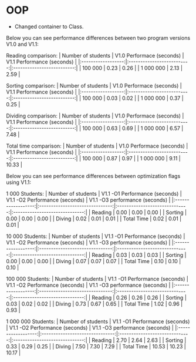 # OOP
- Changed container to Class.

Below you can see performance differences between two program versions V1.0 and V1.1:

Reading comparison:
| Number of students | V1.0 Performace (seconds)  | V1.1 Performance (seconds) |
|:------------------:|:--------------------------:|:--------------------------:|
|       100 000      |            0.23            |            0.26            |
|      1 000 000     |            2.13            |            2.59            |

Sorting comparison:
| Number of students | V1.0 Performace (seconds)  | V1.1 Performance (seconds) |
|:------------------:|:--------------------------:|:--------------------------:|
|       100 000      |            0.03            |            0.02            |
|      1 000 000     |            0.37            |            0.25            |

Dividing comparison:
| Number of students | V1.0 Performace (seconds)  | V1.1 Performance (seconds) |
|:------------------:|:--------------------------:|:--------------------------:|
|       100 000      |            0.63            |            0.69            |
|      1 000 000     |            6.57            |            7.48            |

Total time comparison:
| Number of students | V1.0 Performace (seconds)  | V1.1 Performance (seconds) |
|:------------------:|:--------------------------:|:--------------------------:|
|       100 000      |            0.87            |            0.97            |
|      1 000 000     |            9.11            |            10.33           |


Below you can see performance differences between optimization flags using V1.1:

1 000 Students:
| Number of students | V1.1 -O1 Performance (seconds)  | V1.1 -O2 Performance (seconds) | V1.1 -O3 performance (seconds) |
|:------------------:|:-------------------------------:|:------------------------------:|:------------------------------:|
|       Reading      |               0.00              |                0.00            |               0.00             |
|       Sorting      |               0.00              |                0.00            |               0.00             |
|       Diving       |               0.02              |                0.01            |               0.01             |
|     Total Time     |               0.02              |                0.01            |               0.01             |

10 000 Students:
| Number of students | V1.1 -O1 Performance (seconds)  | V1.1 -O2 Performance (seconds) | V1.1 -O3 performance (seconds) |
|:------------------:|:-------------------------------:|:------------------------------:|:------------------------------:|
|       Reading      |               0.03              |                0.03            |               0.03             |
|       Sorting      |               0.00              |                0.00            |               0.00             |
|       Diving       |               0.07              |                0.07            |               0.07             |
|     Total Time     |               0.10              |                0.10            |               0.10             |

100 000 Students:
| Number of students | V1.1 -O1 Performance (seconds)  | V1.1 -O2 Performance (seconds) | V1.1 -O3 performance (seconds) |
|:------------------:|:-------------------------------:|:------------------------------:|:------------------------------:|
|       Reading      |               0.26              |                0.26            |               0.26             |
|       Sorting      |               0.03              |                0.02            |               0.02             |
|       Diving       |               0.73              |                0.67            |               0.65             |
|     Total Time     |               1.02              |                0.96            |               0.93             |


1 000 000 Students:
| Number of students | V1.1 -O1 Performance (seconds)  | V1.1 -O2 Performance (seconds) | V1.1 -O3 performance (seconds) |
|:------------------:|:-------------------------------:|:------------------------------:|:------------------------------:|
|       Reading      |               2.70              |               2.64             |               2.63             |
|       Sorting      |               0.33              |               0.29             |               0.25             |
|       Diving       |               7.50              |               7.30             |               7.29             |
|     Total Time     |              10.53              |              10.23             |              10.17             |
